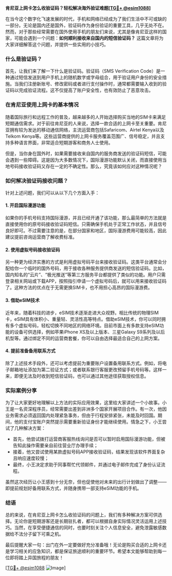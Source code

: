 **肯尼亚上网卡怎么收验证码？轻松解决海外验证难题[[TG💪+ @esim1088](https://t.me/s/esim1088)]**

在当今这个数字化飞速发展的时代，手机和网络已经成为了我们生活中不可或缺的一部分。无论是国内还是国外，验证码作为身份验证的重要工具，几乎无处不在。然而，对于那些经常需要在国外使用手机的朋友们来说，尤其是像肯尼亚这样的国家，可能会遇到一个问题：**如何顺利接收来自国内的短信验证码？** 这篇文章将为大家详细解答这个问题，并提供一些实用的小技巧。

### 什么是验证码？

首先，让我们来了解一下什么是验证码。验证码（SMS Verification Code）是一种通过短信发送到用户手机上的随机数字或字母组合，用于验证用户身份的安全措施。当我们注册新账号、修改密码或者进行支付操作时，通常都需要输入收到的验证码以完成验证流程。这不仅提高了账户安全性，也有效防止了恶意攻击。

### 在肯尼亚使用上网卡的基本情况

随着国际旅行和远程工作的普及，越来越多的人开始选择购买当地的SIM卡来满足短期通信需求。对于前往肯尼亚的人来说，选择一款合适的上网卡至关重要。肯尼亚拥有较为发达的移动通信网络，主流运营商包括Safaricom、Airtel Kenya以及Telkom Kenya等。这些运营商提供的上网卡服务覆盖范围广、信号稳定，并且支持多种语言界面，非常适合短期游客和商务人士使用。

但是，当你身在国外时，如果需要接收来自国内的服务商发送的验证码短信，可能会遇到一些障碍。这是因为大多数情况下，国际漫游功能默认关闭，而直接使用当地号码接收验证码又存在一定的不确定性。那么，究竟该如何应对这种情况呢？

### 如何解决验证码接收问题？

针对上述问题，我们可以从以下几个方面入手：

#### 1. 开启国际漫游功能
如果你的手机号码支持国际漫游，并且已经开通了该功能，那么最简单的方法就是直接使用你的原号码接收验证码短信。只需确保手机处于正常工作状态，并且信号良好即可。不过需要注意的是，在部分国家和地区，国际漫游费用可能较高，因此建议提前咨询运营商了解收费标准。

#### 2. 使用虚拟号码接收验证码
另一种更为经济实惠的方式是利用虚拟号码平台来接收验证码。这类平台通常会分配给你一个临时的国外号码，用于接收各种服务提供商发送的短信验证码。比如，国内知名的“云片”、“极光推送”等第三方服务平台都提供了类似的功能。用户只需登录相关网站或下载APP，按照指引申请一个虚拟号码后，就可以用来接收验证码了。这种方法的优点在于无需更换SIM卡，也不用担心高昂的国际漫游费。

#### 3. 借助eSIM技术
近年来，随着科技的进步，eSIM技术逐渐走进大众视野。相比传统的物理SIM卡，eSIM具有体积小、重量轻、灵活性高等特点。借助eSIM技术，你可以同时拥有多个虚拟号码，轻松切换不同地区的网络环境。目前市面上有多款支持eSIM功能的设备可供选择，例如苹果iPhone XS及以上版本、三星Galaxy S9系列及以后机型等。通过绑定不同的运营商套餐，你可以自由选择最适合自己的上网方案。

#### 4. 提前准备备用联系方式
除了上述技术手段外，还可以考虑提前为重要账户设置备用联系方式。例如，将电子邮箱地址添加为第二验证方式；或者联系银行客服更改预留手机号码等。这样一来，即便无法及时收到短信验证码，也可以通过其他途径获取授权信息。

### 实际案例分享

为了让大家更好地理解以上方法的实际应用效果，这里给大家讲述一个小故事。小王是一名资深程序员，经常需要出差到非洲多个国家开展项目合作。有一次，他因业务需求必须返回国内处理紧急事务，但由于行程安排紧张，未能及时回国。期间，他的支付宝账户突然提示需要重新验证身份才能继续使用。情急之下，小王尝试了几种解决方案：

- 首先，他尝试拨打运营商客服热线询问是否可以暂时启用国际漫游功能，但被告知此操作需要亲自前往营业厅办理手续；
- 接着，他又尝试使用某款虚拟号码APP接收验证码，结果发现该软件界面复杂且响应速度较慢；
- 最终，小王决定求助于同事帮忙代领邮件，并通过电子邮件完成了身份认证流程。

虽然这次经历让小王感到十分无奈，但也促使他对未来的出行计划做出了调整——即提前规划好备用联系方式，并随身携带一部支持eSIM功能的手机。

### 结语

总的来说，在肯尼亚上网卡怎么收验证码的问题上，我们有多种解决方案可供选择。无论你是短期游客还是长期驻扎者，都可以根据自身实际情况灵活运用上述技巧。当然，在享受便捷通信的同时，也要时刻关注个人信息安全，避免泄露敏感数据给不法分子留下可乘之机。

最后提醒大家一句：出门在外一定要做好充分准备哦！无论是购买合适的上网卡还是学习相关的应急知识，都是保证旅途顺利的重要环节。希望本文能够帮助到每一位即将踏上异国旅程的朋友！

[[TG💪+ @esim1088](https://t.me/s/esim1088) ![Image](https://i.postimg.cc/4NQfJmqS/Snipaste-2025-05-13-00-14-12.png)]